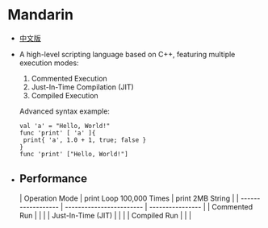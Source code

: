 # Mandarin

* [中文版](#)
* A high-level scripting language based on C++, featuring multiple execution modes:
  
  1. Commented Execution
  2. Just-In-Time Compilation (JIT)
  3. Compiled Execution
  
  Advanced syntax example:
  
  ```Mandarin
  val 'a' = "Hello, World!"
  func 'print' [ 'a' ]{
   print{ 'a', 1.0 + 1, true; false }
  }
  func 'print' ["Hello, World!"]
  ```
* ## Performance
  
  | Operation Mode     | print Loop 100,000 Times | print 2MB String |
| ------------------ | ------------------------ | ---------------- |
| Commented Run      |                          |                  |
| Just-In-Time (JIT) |                          |                  |
| Compiled Run       |                          |                  |
  
  

